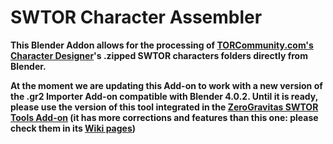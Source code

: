 # SWTOR Character Assembler

**This Blender Addon allows for the processing of [TORCommunity.com's Character Designer](https://github.com/SWTOR-Slicers/WikiPedia/wiki/Using-TORCommunity-Character-Designer)'s .zipped SWTOR characters folders directly from Blender.**

**At the moment we are updating this Add-on to work with a new version of the .gr2 Importer Add-on compatible with Blender 4.0.2. Until it is ready, please use the version of this tool integrated in the [ZeroGravitas SWTOR Tools Add-on](https://github.com/SWTOR-Slicers/ZG-SWTOR-Tools) (it has more corrections and features than this one: please check them in its [Wiki pages](https://github.com/SWTOR-Slicers/WikiPedia/wiki/ZG-SWTOR-Tools-Add-on))**